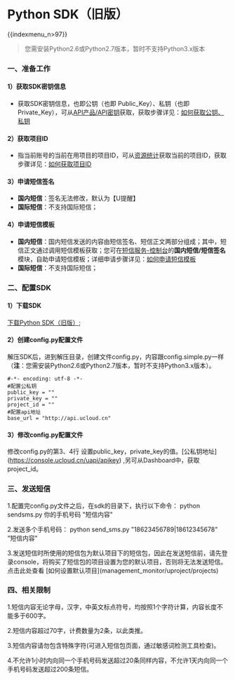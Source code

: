 # Python SDK（旧版）

{{indexmenu_n>97}}

> 您需安装Python2.6或Python2.7版本，暂时不支持Python3.x版本

### 一、准备工作

#### 1）获取SDK密钥信息

  - 获取SDK密钥信息，也即公钥（也即 Public\_Key）、私钥（也即
    Private\_Key），可从[API产品/API密钥](https://console.ucloud.cn/uapi/apikey)获取，获取步骤详见：[如何获取公钥、私钥](/management_monitor/usms/faq/1109#1.如何获取SDK密钥)

#### 2）获取项目ID

  - 指当前账号的当前在用项目的项目ID，可从[资源统计](https://console.ucloud.cn/dashboard)获取当前的项目ID，获取步骤详见：[如何获取项目ID](/management_monitor/usms/faq/1109#2.如何获取%20项目ID)

#### 3）申请短信签名

  - **国内短信**：签名无法修改，默认为【U提醒】
  - **国际短信**：不支持国际短信；

#### 4）申请短信模板

  - **国内短信**：国内短信发送的内容由短信签名、短信正文两部分组成；其中，短信正文通过调用短信模板获取；您可在[短信服务-控制台](https://console.ucloud.cn/usms)的**国内短信/短信签名**模块，自助申请短信模板；详细申请步骤详见：[如何申请短信模板](/management_monitor/usms/guide/5003/305#二、自助申请短信模板)
  - **国际短信**：不支持国际短信；

### 二、配置SDK

#### 1）下载SDK

[下载Python SDK（旧版）](https://github.com/ucloud-web/python-sdk-v2);

#### 2）创建config.py配置文件

解压SDK后，进到解压目录，创建文件config.py，内容跟config.simple.py一样（**注**：您需安装Python2.6或Python2.7版本，暂时不支持Python3.x版本）。

    #-*- encoding: utf-8 -*-
    #配置公私钥
    public_key = ""
    private_key = ""
    project_id = ""
    #配置api地址
    base_url = "http://api.ucloud.cn"

#### 3）修改config.py配置文件

修改config.py的第3、4行
设置public\_key，private\_key的值。\[公私钥地址\](<https://console.ucloud.cn/uapi/apikey>)
,另可从Dashboard中，获取project\_id。

### 三、发送短信

1.配置完config.py文件之后，在sdk的目录下，执行以下命令： python sendsms.py 你的手机号码 "短信内容"

2.发送多个手机号码： python send\_sms.py "18623456789|18612345678" "短信内容"

3.发送短信时所使用的短信包为默认项目下的短信包，因此在发送短信前，请先登录console，将购买了短信包的项目设置为您的默认项目，否则将无法发送短信。点击此处查看
\[如何设置默认项目\](management\_monitor/uproject/projects)

### 四、相关限制

1.短信内容无论字母，汉字，中英文标点符号，均按照1个字符计算，内容长度不能多于600字。

2.短信内容超过70字，计费数量为2条，以此类推。

3.短信内容请勿包含特殊字符(可进入短信包页面，通过敏感词检测工具检查)。

4.不允许1小时内向同一个手机号码发送超过20条同样内容，不允许1天内向同一个手机号码发送超过200条短信。
